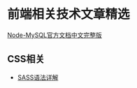 # 前端相关技术文章精选
[Node-MySQL官方文档中文完整版](http://www.oschina.net/translate/node-mysql-tutorial?utm_source=tuicool&utm_medium=referral)

## CSS相关
+ [SASS语法详解](http://www.w3cplus.com/sassguide/syntax.html) 

